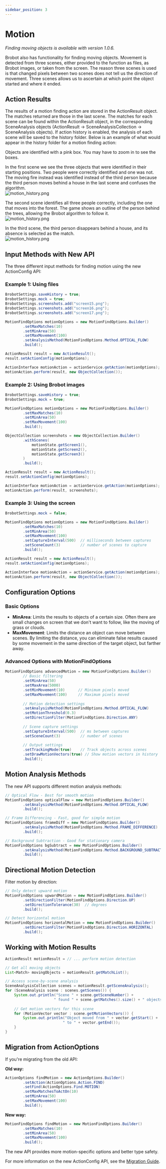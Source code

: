 ```yaml
---
sidebar_position: 3
---
```


# Motion

_Finding moving objects is available with version 1.0.6._

Brobot also has functionality for finding moving objects. Movement is detected from three scenes, either
provided to the function as files, as Brobot images, or taken from the screen. The reason three scenes is used is that 
changed pixels between two scenes does not tell us the direction of movement. Three scenes allows us to 
ascertain at which point the object started and where it ended.   

## Action Results

The results of a motion finding action are stored in the ActionResult object. The matches returned are those in the last
scene. The matches for each scene can be found within the ActionResult object, in the corresponding SceneAnalysis
objects (ActionResult -> SceneAnalysisCollection -> SceneAnalysis objects). If action history is
enabled, the analysis of each scene will be saved to the history folder. Below is an example of what would appear
in the history folder for a motion finding action:  

Objects are identified with a pink box. You may have to zoom in to see the boxes.   

In the first scene we see the three objects that were identified in their starting positions. 
Two people were correctly identified and one was not. The moving fire instead was identified instead of the 
third person because the third person moves behind a house in the last scene and confuses the algorithm.    
![motion_history.png](/img/motion/motion1.png)

The second scene identifies all three people correctly, including the one that moves into the forest. 
The game shows an outline of the person behind the trees, allowing the Brobot algorithm to follow it.  
![motion_history.png](/img/motion/motion2.png)

In the third scene, the third person disappears behind a house, and its absence is selected as the match.  
![motion_history.png](/img/motion/motion3.png)

## Input Methods with New API

The three different input methods for finding motion using the new ActionConfig API:

### Example 1: Using files  

```java
BrobotSettings.saveHistory = true;
BrobotSettings.mock = true;
BrobotSettings.screenshots.add("screen15.png");
BrobotSettings.screenshots.add("screen16.png");
BrobotSettings.screenshots.add("screen17.png");

MotionFindOptions motionOptions = new MotionFindOptions.Builder()
        .setMaxMatches(10)
        .setMinArea(50)
        .setMaxMovement(100)
        .setAnalysisMethod(MotionFindOptions.Method.OPTICAL_FLOW)
        .build();

ActionResult result = new ActionResult();
result.setActionConfig(motionOptions);

ActionInterface motionAction = actionService.getAction(motionOptions);
motionAction.perform(result, new ObjectCollection());
```

### Example 2: Using Brobot images  

```java
BrobotSettings.saveHistory = true;
BrobotSettings.mock = true;

MotionFindOptions motionOptions = new MotionFindOptions.Builder()
        .setMaxMatches(10)
        .setMinArea(50)
        .setMaxMovement(100)
        .build();

ObjectCollection screenshots = new ObjectCollection.Builder()
        .withScenes(
            motionState.getScreen1(), 
            motionState.getScreen2(), 
            motionState.getScreen3()
        )
        .build();

ActionResult result = new ActionResult();
result.setActionConfig(motionOptions);

ActionInterface motionAction = actionService.getAction(motionOptions);
motionAction.perform(result, screenshots);
```

### Example 3: Using the screen  

```java
BrobotSettings.mock = false;

MotionFindOptions motionOptions = new MotionFindOptions.Builder()
        .setMaxMatches(10)
        .setMinArea(50)
        .setMaxMovement(100)
        .setCaptureInterval(500)  // milliseconds between captures
        .setSceneCount(3)         // number of scenes to capture
        .build();

ActionResult result = new ActionResult();
result.setActionConfig(motionOptions);

ActionInterface motionAction = actionService.getAction(motionOptions);
motionAction.perform(result, new ObjectCollection());
```

## Configuration Options

### Basic Options

- **MinArea**: Limits the results to objects of a certain size. Often there are small changes on screen that we don't want to follow, like the moving of grass or clouds.
- **MaxMovement**: Limits the distance an object can move between scenes. By limiting the distance, you can eliminate false results caused by some movement in the same direction of the target object, but farther away.

### Advanced Options with MotionFindOptions

```java
MotionFindOptions advancedMotion = new MotionFindOptions.Builder()
        // Basic filtering
        .setMinArea(50)
        .setMaxArea(5000)
        .setMinMovement(10)      // Minimum pixels moved
        .setMaxMovement(100)     // Maximum pixels moved
        
        // Motion detection settings
        .setAnalysisMethod(MotionFindOptions.Method.OPTICAL_FLOW)
        .setMotionThreshold(0.3)
        .setDirectionFilter(MotionFindOptions.Direction.ANY)
        
        // Scene capture settings
        .setCaptureInterval(500)  // ms between captures
        .setSceneCount(3)         // number of scenes
        
        // Output settings
        .setTrackingMode(true)    // Track objects across scenes
        .setDrawMotionVectors(true) // Show motion vectors in history
        .build();
```

## Motion Analysis Methods

The new API supports different motion analysis methods:

```java
// Optical Flow - Best for smooth motion
MotionFindOptions opticalFlow = new MotionFindOptions.Builder()
        .setAnalysisMethod(MotionFindOptions.Method.OPTICAL_FLOW)
        .build();

// Frame Differencing - Fast, good for simple motion
MotionFindOptions frameDiff = new MotionFindOptions.Builder()
        .setAnalysisMethod(MotionFindOptions.Method.FRAME_DIFFERENCE)
        .build();

// Background Subtraction - Good for stationary camera
MotionFindOptions bgSubtract = new MotionFindOptions.Builder()
        .setAnalysisMethod(MotionFindOptions.Method.BACKGROUND_SUBTRACTION)
        .build();
```

## Directional Motion Detection

Filter motion by direction:

```java
// Only detect upward motion
MotionFindOptions upwardMotion = new MotionFindOptions.Builder()
        .setDirectionFilter(MotionFindOptions.Direction.UP)
        .setDirectionTolerance(30)  // degrees
        .build();

// Detect horizontal motion
MotionFindOptions horizontalMotion = new MotionFindOptions.Builder()
        .setDirectionFilter(MotionFindOptions.Direction.HORIZONTAL)
        .build();
```

## Working with Motion Results

```java
ActionResult motionResult = // ... perform motion detection

// Get all moving objects
List<Match> movingObjects = motionResult.getMatchList();

// Access scene-by-scene analysis
SceneAnalysisCollection scenes = motionResult.getSceneAnalysis();
for (SceneAnalysis scene : scenes.getScenes()) {
    System.out.println("Scene " + scene.getSceneNumber() + 
                      " found " + scene.getMatches().size() + " objects");
    
    // Get motion vectors for this scene
    for (MotionVector vector : scene.getMotionVectors()) {
        System.out.println("Object moved from " + vector.getStart() + 
                          " to " + vector.getEnd());
    }
}
```

## Migration from ActionOptions

If you're migrating from the old API:

**Old way:**
```java
ActionOptions findMotion = new ActionOptions.Builder()
        .setAction(ActionOptions.Action.FIND)
        .setFind(ActionOptions.Find.MOTION)
        .setMaxMatchesToActOn(10)
        .setMinArea(50)
        .setMaxMovement(100)
        .build();
```

**New way:**
```java
MotionFindOptions findMotion = new MotionFindOptions.Builder()
        .setMaxMatches(10)
        .setMinArea(50)
        .setMaxMovement(100)
        .build();
```

The new API provides more motion-specific options and better type safety.

For more information on the new ActionConfig API, see the [Migration Guide](/docs/03-core-library/guides/migration-guide).
